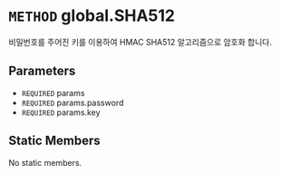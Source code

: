 # `METHOD` global.SHA512
비밀번호를 주어진 키를 이용하여 HMAC SHA512 알고리즘으로 암호화 합니다.

## Parameters
* `REQUIRED` params 
* `REQUIRED` params.password 
* `REQUIRED` params.key 

## Static Members
No static members.
